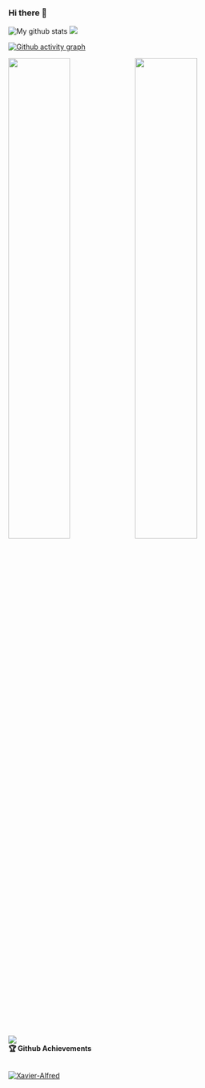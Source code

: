 ### Hi there 👋
![My github stats](https://github-readme-stats.anuraghazra1.vercel.app/api?username=Xavier-Alfred&show_icons=true&hide_border=true)
![](https://komarev.com/ghpvc/?username=Xavier-Alfred)
<!--
**Xavier-Alfred/Xavier-Alfred** is a ✨ _special_ ✨ repository because its `README.md` (this file) appears on your GitHub profile.-->

[![Github activity graph](https://activity-graph.herokuapp.com/graph?username=Xavier-Alfred&theme=react-light&hide_border=true&color=BDDFFF&line=6E93B5&point=BDDFFF)](https://github.com/Xavier-Alfred)
   
   
   
<div align="center">
<p align="left">
    <img width="49.5%" src="https://github-readme-stats.vercel.app/api/?username=Xavier-Alfred&show_icons=true&&title_color=03E6FF&text_color=9f9f9f&theme=radical" />
    <img width="49.5%" src="http://github-readme-streak-stats.herokuapp.com?user=Xavier-Alfred&theme=darkt&hide_border=true" />
</p>
</div>

<img align="center" src="https://github-readme-stats.vercel.app/api/top-langs/?username=Xavier-Alred&hide=html&title_color=03E6FF&text_color=9f9f9f&icon_color=79ff97&bg_color=151515" />
<summary><b>🏆 Github Achievements</b></summary><br>
<p> <a href="https://github.com/Xavier-Alfred"><img src="https://github-profile-trophy.vercel.app/?username=xavier-alfred" alt="Xavier-Alfred" /></a> </p>

